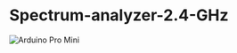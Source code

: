 # Spectrum-analyzer-2.4-GHz
![Arduino Pro Mini](//blob/main/front%20RF%20Explorer.jpg/200x100 "Здесь title")
